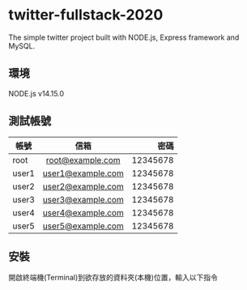 # twitter-fullstack-2020
The simple twitter project built with NODE.js, Express framework and MySQL.

## 環境
NODE.js v14.15.0

## 測試帳號
| 帳號     | 信箱           | 密碼  |
| ------------- |:-------------:| -----:|
| root     | root@example.com   | 12345678 |
| user1    | user1@example.com  | 12345678 |
| user2    | user2@example.com  | 12345678 |
| user3    | user3@example.com  | 12345678 |
| user4    | user4@example.com  | 12345678 |
| user5    | user5@example.com  | 12345678 |

## 安裝
開啟終端機(Terminal)到欲存放的資料夾(本機)位置，輸入以下指令
